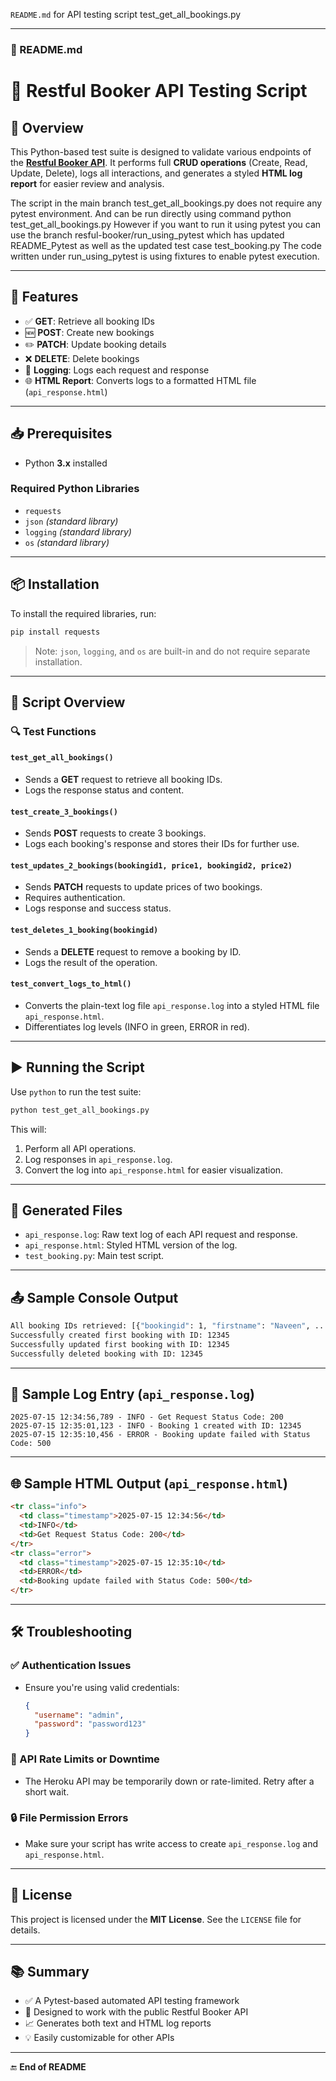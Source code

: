 `README.md` for API testing script test_get_all_bookings.py

---

### 📄 README.md

# 🧪 Restful Booker API Testing Script

## 📌 Overview

This Python-based test suite is designed to validate various endpoints of the **[Restful Booker API](https://restful-booker.herokuapp.com)**. It performs full **CRUD operations** (Create, Read, Update, Delete), logs all interactions, and generates a styled **HTML log report** for easier review and analysis.

The script in the main branch test_get_all_bookings.py does not require any pytest environment. And can be run directly using command python test_get_all_bookings.py
However if you want to run it using pytest you can use the branch resful-booker/run_using_pytest which has updated README_Pytest as well as the updated test case test_booking.py
The code written under run_using_pytest is using fixtures to enable pytest execution.


---

## 🔧 Features

* ✅ **GET**: Retrieve all booking IDs
* 🆕 **POST**: Create new bookings
* ✏️ **PATCH**: Update booking details
* ❌ **DELETE**: Delete bookings
* 📄 **Logging**: Logs each request and response
* 🌐 **HTML Report**: Converts logs to a formatted HTML file (`api_response.html`)

---

## 📥 Prerequisites

* Python **3.x** installed

### Required Python Libraries

* `requests`
* `json` *(standard library)*
* `logging` *(standard library)*
* `os` *(standard library)*

---

## 📦 Installation

To install the required libraries, run:

```bash
pip install requests
```

> Note: `json`, `logging`, and `os` are built-in and do not require separate installation.

---

## 📂 Script Overview

### 🔍 Test Functions

#### `test_get_all_bookings()`

* Sends a **GET** request to retrieve all booking IDs.
* Logs the response status and content.

#### `test_create_3_bookings()`

* Sends **POST** requests to create 3 bookings.
* Logs each booking's response and stores their IDs for further use.

#### `test_updates_2_bookings(bookingid1, price1, bookingid2, price2)`

* Sends **PATCH** requests to update prices of two bookings.
* Requires authentication.
* Logs response and success status.

#### `test_deletes_1_booking(bookingid)`

* Sends a **DELETE** request to remove a booking by ID.
* Logs the result of the operation.

#### `test_convert_logs_to_html()`

* Converts the plain-text log file `api_response.log` into a styled HTML file `api_response.html`.
* Differentiates log levels (INFO in green, ERROR in red).

---

## ▶️ Running the Script

Use `python` to run the test suite:

```bash
python test_get_all_bookings.py
```

This will:

1. Perform all API operations.
2. Log responses in `api_response.log`.
3. Convert the log into `api_response.html` for easier visualization.

---

## 📁 Generated Files

* `api_response.log`: Raw text log of each API request and response.
* `api_response.html`: Styled HTML version of the log.
* `test_booking.py`: Main test script.

---

## 📤 Sample Console Output

```bash
All booking IDs retrieved: [{"bookingid": 1, "firstname": "Naveen", ...}]
Successfully created first booking with ID: 12345
Successfully updated first booking with ID: 12345
Successfully deleted booking with ID: 12345
```

---

## 📄 Sample Log Entry (`api_response.log`)

```
2025-07-15 12:34:56,789 - INFO - Get Request Status Code: 200
2025-07-15 12:35:01,123 - INFO - Booking 1 created with ID: 12345
2025-07-15 12:35:10,456 - ERROR - Booking update failed with Status Code: 500
```

---

## 🌐 Sample HTML Output (`api_response.html`)

```html
<tr class="info">
  <td class="timestamp">2025-07-15 12:34:56</td>
  <td>INFO</td>
  <td>Get Request Status Code: 200</td>
</tr>
<tr class="error">
  <td class="timestamp">2025-07-15 12:35:10</td>
  <td>ERROR</td>
  <td>Booking update failed with Status Code: 500</td>
</tr>
```

---

## 🛠️ Troubleshooting

### ✅ Authentication Issues

* Ensure you're using valid credentials:

  ```json
  {
    "username": "admin",
    "password": "password123"
  }
  ```

### 🔁 API Rate Limits or Downtime

* The Heroku API may be temporarily down or rate-limited. Retry after a short wait.

### 🔒 File Permission Errors

* Make sure your script has write access to create `api_response.log` and `api_response.html`.

---

## 📜 License

This project is licensed under the **MIT License**. See the `LICENSE` file for details.

---

## 📚 Summary

* ✅ A Pytest-based automated API testing framework
* 🎯 Designed to work with the public Restful Booker API
* 📈 Generates both text and HTML log reports
* 💡 Easily customizable for other APIs

---

🔚 **End of README**


